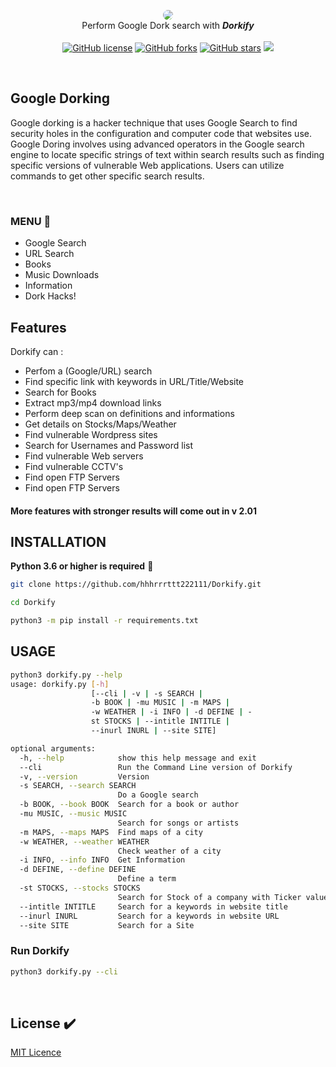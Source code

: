 <p align=center>

  <img src="https://raw.githubusercontent.com/hhhrrrttt222111/Dorkify/master/media/dorkify.png" style="border-radius:10px;"/>

  <br>
  <span>Perform Google Dork search with <b><i>Dorkify</i></b></span>
  <br><br>
    <a href="https://github.com/hhhrrrttt222111/Dorkify/blob/master/LICENSE"><img alt="GitHub license" src="https://img.shields.io/github/license/hhhrrrttt222111/Dorkify"></a>
  <a href="https://github.com/hhhrrrttt222111/Dorkify/network"><img alt="GitHub forks" src="https://img.shields.io/github/forks/hhhrrrttt222111/Dorkify?color=orange"></a>
  <a href="https://github.com/hhhrrrttt222111/Dorkify/stargazers"><img alt="GitHub stars" src="https://img.shields.io/github/stars/hhhrrrttt222111/Dorkify?color=red"></a>
  <a target="_blank" href="https://www.python.org/downloads/" title="Python version"><img src="https://img.shields.io/badge/python-%3E=_3.7-blue.svg"></a>
</p>


<br>

## Google Dorking

Google dorking is a hacker technique that uses Google Search to find security holes in the configuration and computer code that websites use. Google Doring involves using advanced operators in the Google search engine to locate specific strings of text within search results such as finding specific versions of vulnerable Web applications. Users can utilize commands to get other specific search results.

<br>

### MENU  :page_with_curl:

* Google Search
* URL Search
* Books
* Music Downloads
* Information
* Dork Hacks!

## Features
  Dorkify can :
  - Perfom a (Google/URL) search
  - Find specific link with keywords in URL/Title/Website
  - Search for Books
  - Extract mp3/mp4 download links
  - Perform deep scan on definitions and informations
  - Get details on Stocks/Maps/Weather
  - Find vulnerable Wordpress sites
  - Search for Usernames and Password list
  - Find vulnerable Web servers
  - Find vulnerable CCTV's
  - Find open FTP Servers
  - Find open FTP Servers

#### More features with stronger results will come out in v 2.01

## INSTALLATION
**Python 3.6 or higher is required**  :snake:

```bash
git clone https://github.com/hhhrrrttt222111/Dorkify.git

cd Dorkify

python3 -m pip install -r requirements.txt
```

## USAGE

```bash
python3 dorkify.py --help
usage: dorkify.py [-h]
                  [--cli | -v | -s SEARCH | 
                  -b BOOK | -mu MUSIC | -m MAPS | 
                  -w WEATHER | -i INFO | -d DEFINE | -
                  st STOCKS | --intitle INTITLE | 
                  --inurl INURL | --site SITE]

optional arguments:
  -h, --help            show this help message and exit
  --cli                 Run the Command Line version of Dorkify
  -v, --version         Version
  -s SEARCH, --search SEARCH
                        Do a Google search
  -b BOOK, --book BOOK  Search for a book or author
  -mu MUSIC, --music MUSIC
                        Search for songs or artists
  -m MAPS, --maps MAPS  Find maps of a city
  -w WEATHER, --weather WEATHER
                        Check weather of a city
  -i INFO, --info INFO  Get Information
  -d DEFINE, --define DEFINE
                        Define a term
  -st STOCKS, --stocks STOCKS
                        Search for Stock of a company with Ticker value
  --intitle INTITLE     Search for a keywords in website title
  --inurl INURL         Search for a keywords in website URL
  --site SITE           Search for a Site
```

### Run Dorkify
```bash
python3 dorkify.py --cli
```

<br>

## License  :heavy_check_mark:

[MIT Licence](https://github.com/hhhrrrttt222111/Dorkify/blob/master/LICENSE)



